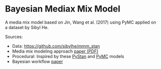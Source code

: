# Bayesian Mediax Mix Model
A media mix model based on Jin, Wang et al. (2017) using PyMC applied on a dataset by Sibyl He.


Sources:
- Data: https://github.com/sibylhe/mmm_stan
- Media mix modeling approach [paper (PDF)](https://static.googleusercontent.com/media/research.google.com/en//pubs/archive/46001.pdf)
- Procedural: Inspired by these [PyStan](https://github.com/sibylhe/mmm_stan) and [PyMC](https://juanitorduz.github.io/pymc_mmm/) models
- Bayesian workflow [paper](https://arxiv.org/abs/2011.01808)